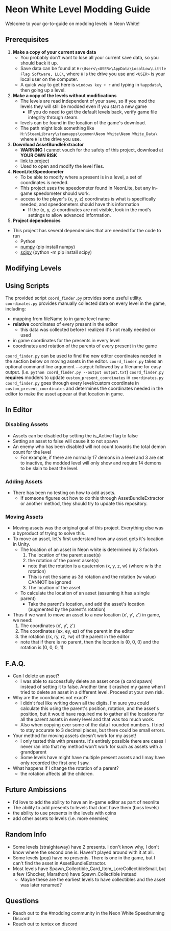 # Neon White Level Modding Guide

Welcome to your go-to-guide on modding levels in Neon White!

## Prerequisites

1. **Make a copy of your current save data**
   - You probably don't want to lose all your current save data, so you should back it up.
   - Save data can be found at `H:\Users\<USER>\AppData\LocalLow\Little Flag Software, LLC\`, where `H` is the drive you use and `<USER>` is your local user on the computer.
   - A quick way to get here is `windows key + r` and typing in `%appdata%`, then going up a level.
2. **Make a copy of the levels without modifications**
   - The levels are read independent of your save, so if you mod the levels they will still be modded even if you start a new game
     - **IF** you do need to get the default levels back, verify game file integrity through steam.
   - levels can be found in the location of the game's download.
   - The path might look something like `H:\SteamLibrary\steamapps\common\Neon White\Neon White_Data\` where `H` is the drive you use.
3. **Download AssetBundleExtractor**
   - **WARNING** I cannot vouch for the safety of this project, download at **YOUR OWN RISK**
   - [link to project](https://github.com/SeriousCache/UABE/releases/tag/v3.0-beta1)
   - Used to open and modify the level files.
4. **NeonLite/Speedometer**
   - To be able to modify where a present is in a level, a set of coordinates is needed.
   - This project uses the speedometer found in NeonLite, but any in-game speedometer should work.
   - access to the player's (x, y, z) coordinates is what is specifically needed, and speedometers should have this information
     - If the (x, y, z) coordinates are not visible, look in the mod's settings to allow advanced information.
5. **Project dependencies**

- This project has several dependencies that are needed for the code to run
  - Python
  - [numpy](https://numpy.org/) (pip install numpy)
  - [scipy](https://scipy.org/) (python -m pip install scipy)

## Modifying Levels

## Using Scripts

The provided script `coord_finder.py` provides some useful utility. `coordinates.py` provides manually collected data on every level in the game, including:

- mapping from fileName to in game level name
- **relative** coordinates of every present in the editor
  - this data was collected before I realized it's not really needed or used
- in game coordinates for the presents in every level
- coordinates and rotation of the parents of every present in the game

`coord_finder.py` can be used to find the new editor coordinates needed in the section below on moving assets in the editor.
`coord_finder.py` takes an optional command line argument `--output` followed by a filename for easy output. (i.e. `python coord_finder.py --output output.txt`)
`coord_finder.py` **requires** modders to update `custom_present_coordinates` in `coordinates.py`
`coord_finder.py` goes through every level/custom coordinate in `custom_present_coordinates` and determines the coordinates needed in the editor to make the asset appear at that location in game.

## In Editor

### Disabling Assets

- Assets can be disabled by setting the is_Active flag to false
- Setting an asset to false will cause it to not spawn
- An enemy who has been disabled will not count towards the total demon count for the level
  - For example, if there are normally 17 demons in a level and 3 are set to inactive, the modded level will only show and require 14 demons to be slain to beat the level.

### Adding Assets

- There has been no testing on how to add assets.
  - If someone figures out how to do this through AssetBundleExtractor or another method, they should try to update this repository.

### Moving Assets

- Moving assets was the original goal of this project. Everything else was a byproduct of trying to solve this.
- To move an asset, let's first understand how any asset gets it's location in Unity.
  - The location of an asset in Neon white is determined by 3 factors
    1. The location of the parent asset(s)
    2. the rotation of the parent asset(s)
    - note that the rotation is a quaternion (x, y, z, w) (where w is the rotation)
    - This is not the same as 3d rotation and the rotation (w value) CANNOT be ignored
    3. The location of the asset
  - To calculate the location of an asset (assuming it has a single parent)
    - Take the parent's location, and add the asset's location (augmented by the parent's rotation)
- Thus if we want to move an asset to a new location (x', y', z') in game, we need:
  1. The coordinates (x', y', z')
  2. The coordinates (ex, ey, ez) of the parent in the editor
  3. the rotation (rx, ry, rz, rw) of the parent in the editor
  - note that if there is no parent, then the location is (0, 0, 0) and the rotation is (0, 0, 0, 1)

## F.A.Q.

- Can I delete an asset?
  - I was able to successfully delete an asset once (a card spawn) instead of setting it to false. Another time it crashed my game when I tried to delete an asset in a different level. Proceed at your own risk.
- Why are the coordinates not exact?
  - I didn't feel like writing down all the digits. I'm sure you could calculate this using the parent's position, rotation, and the asset's position, but it would have required me to gather all the locations for all the parent assets in every level and that was too much work.
  - Also when copying over some of the data I rounded numbers. I tried to stay accurate to 3 decimal places, but there could be small errors.
- Your method for moving assets doesn't work for my asset!
  - I only tested this with presents. It's entirely possible there are cases I never ran into that my method won't work for such as assets with a grandparent
  - Some levels have might have multiple present assets and I may have only recorded the first one I saw.
- What happens if I change the rotation of a parent?
  - the rotation affects all the children.

## Future Ambissions

- I'd love to add the ability to have an in-game editor as part of neonlite
- The ability to add presents to levels that dont have them (boss levels)
- the ability to use presents in the levels with coins
- add other assets to levels (i.e. more enemies)

## Random Info

- Some levels (straightaway) have 2 presents. I don't know why, I don't know where the second one is. Haven't played around with it at all.
- Some levels (pop) have no presents. There is one in the game, but I can't find the asset in AssetBundleExtractor.
- Most levels have Spawn_Collectible_Card_Item_LoreCollectibleSmall, but a few (Shocker, Marathon) have Spawn_Collectible instead
  - Maybe these are the earliest levels to have collectibles and the asset was later renamed?

## Questions

- Reach out to the #modding community in the Neon White Speedrunning Discord!
- Reach out to tentex on discord
